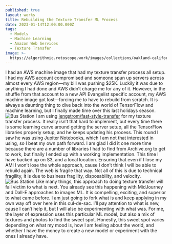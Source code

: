 ```yaml
---
published: true
layout: works
title: Rebuilding the Texture Transfer ML Process
date: 2023-01-14T12:00:00.000Z
tags:
  - Models
  - Machine Learning
  - Amazon Web Services
  - Texture Transfer
image: >-
  https://algorithmic.rotoscope.work/images/collections/oakland-california/oakland-california.jpeg
---
```

I had an AWS machine image that had my texture transfer process all setup. I had my AWS account compromised and someone spun up servers across almost every AWS region—my bill was pushing $25K. Luckily it was due to anything I had done and AWS didn’t charge me for any of it. However, in the shuffle from that account to a new API Evangelist specific account, my AWS machine image got lost—forcing me to have to rebuild from scratch. It is always a daunting thing to dive back into the world of TensorFlow and machine learning, but I finally made time over this last holidays season. 
![Bus Station](https://algorithmic.rotoscope.work/images/collections/oakland-california/oakland-california-bus-station.jpg)
I am using [lengstrom/fast-style-transfer](https://github.com/lengstrom/fast-style-transfer) for my texture transfer process. It really isn’t that hard to implement, but every time there is some learning curve around getting the server setup, all the TensorFlow libraries properly setup, and he keeps updating his process. This round I saw he was using Jupiter Notebooks, which I am not that interested in using, so I beat my own path forward. I am glad I did it one more time because there are a number of libraries I had to find from Archive.org to get to work, but finally I ended up with a working implementation. This time I have backed up on S3, and a local location. Ensuring that even if I lose my AMI I won’t lose the whole approach, cause I don’t think I will be able to rebuild again. The web is fragile that way. Not all of this is due to technical fragility, it is due to business fragility, disposability, and velocity. 
![Bus Station](https://algorithmic.rotoscope.work/images/collections/oakland-california/oakland-california-freeway-camp.jpg)
Like many things, this approach to doing texture transfer will fall victim to what is next. You already see this happening with MidJourney and Dall-E approaches to images ML. It is compelling, exciting, and superior to what came before. I am just going to fork what is and keep applying in my own way off over here in this cul-de-sac. I’ll pay attention to what is new, cause I can’t help it, but I will also be experimenting with what was. For me, the layer of expression uses this particular ML model, but also a mix of textures and photos to find the sweet spot. Honestly, this sweet spot varies depending on what my mood is, how I am feeling about the world, and whether I have the money to create a new model or experiment with  the ones I already have.